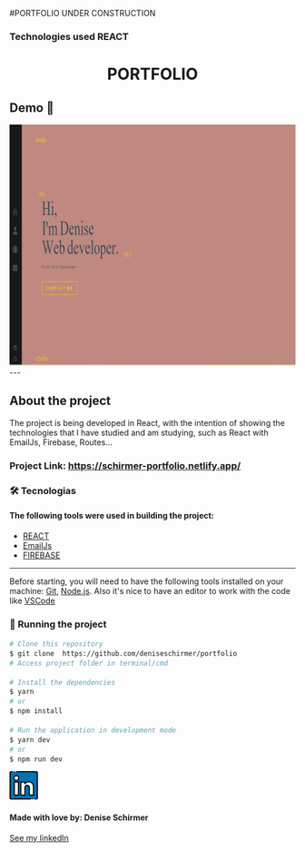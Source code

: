 #PORTFOLIO UNDER CONSTRUCTION

### Technologies used REACT

<h1 style="text-align: center; font-weight: bold;">PORTFOLIO</h1>

## Demo 📸

<div align="center" >
   <img src="./github/portfolio.png" alt="demo-mobile" height="425">
</div>
 ---

## About the project
The project is being developed in React, with the intention of showing the technologies that I have studied and am studying, such as React with EmailJs, Firebase, Routes...


### Project Link: https://schirmer-portfolio.netlify.app/
### 🛠 Tecnologias
#### The following tools were used in building the project:

- [REACT](https://pt-br.reactjs.org/)
- [EmailJs](https://www.emailjs.com/)
- [FIREBASE](https://firebase.google.com/?hl=pt)



--- 
Before starting, you will need to have the following tools installed on your machine:
[Git](https://git-scm.com), [Node.js](https://nodejs.org/en/).
Also it's nice to have an editor to work with the code like [VSCode](https://code.visualstudio.com/)

### 🎲 Running the project

```bash
# Clone this repository
$ git clone  https://github.com/deniseschirmer/portfolio
# Access project folder in terminal/cmd

# Install the dependencies
$ yarn
# or
$ npm install

# Run the application in development mode
$ yarn dev
# or
$ npm run dev
```



<a href="https://raw.githubusercontent.com/ARTHURPC03/Proffy-FullStack/master/github/linkedin.png">
<img src="https://raw.githubusercontent.com/ARTHURPC03/Proffy-FullStack/master/github/linkedin.png" alt="linkedin" height="50"></a>
<br />

#### Made with love by: Denise Schirmer
[See my linkedIn](https://www.linkedin.com/in/denise-s-lima-schirmer-9702661ba/)
